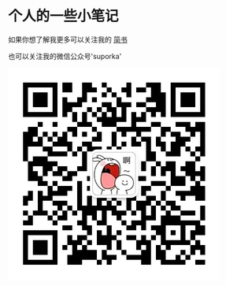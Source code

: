# 个人的一些小笔记

如果你想了解我更多可以关注我的 [简书](http://www.jianshu.com/u/ef4f2ba10608)

也可以关注我的微信公众号'suporka'


![小皮咖](https://raw.githubusercontent.com/zxpsuper/picture/master/suporka.jpg)
